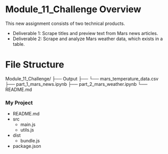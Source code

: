 # Module_11_Challenge Overview
This new assignment consists of two technical products.
- Deliverable 1: Scrape titles and preview text from Mars news articles.
- Deliverable 2: Scrape and analyze Mars weather data, which exists in a table.
  
# File Structure
Module_11_Challenge/
├── Output
├── └── mars_temperature_data.csv
├── part_1_mars_news.ipynb
├── part_2_mars_weather.ipynb
└── README.md


### My Project

* README.md
* src
	+ main.js
	+ utils.js
* dist
	+ bundle.js
* package.json

